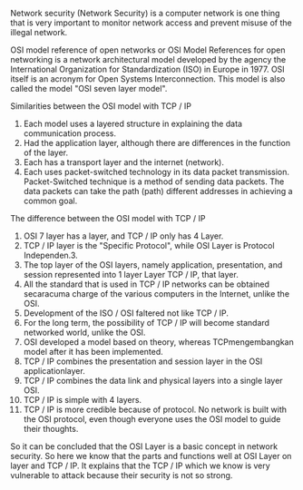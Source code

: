 
Network security (Network Security) is a computer network is one thing that is very important to monitor network access and prevent misuse of the illegal network.

OSI model reference of open networks or OSI Model References for open networking is a network architectural model developed by the agency the International Organization for Standardization (ISO) in Europe in 1977. OSI itself is an acronym for Open Systems Interconnection. This model is also called the model "OSI seven layer model".

Similarities between the OSI model with TCP / IP

1. Each model uses a layered structure in explaining the data communication process.
2. Had the application layer, although there are differences in the function of the layer.
3. Each has a transport layer and the internet (network).
4. Each uses packet-switched technology in its data packet transmission. Packet-Switched technique is a method of sending data packets. The data packets can take the path (path) different addresses in achieving a common goal.

The difference between the OSI model with TCP / IP

1. OSI 7 layer has a layer, and TCP / IP only has 4 Layer.
2. TCP / IP layer is the "Specific Protocol", while OSI Layer is Protocol Independen.3.
3. The top layer of the OSI layers, namely application, presentation, and session represented into 1 layer Layer TCP / IP, that layer.
4. All the standard that is used in TCP / IP networks can be obtained secaracuma charge of the various computers in the Internet, unlike the OSI.
5. Development of the ISO / OSI faltered not like TCP / IP.
6. For the long term, the possibility of TCP / IP will become standard networked world, unlike the OSI.
7. OSI developed a model based on theory, whereas TCPmengembangkan model after it has been implemented.
8. TCP / IP combines the presentation and session layer in the OSI applicationlayer.
9. TCP / IP combines the data link and physical layers into a single layer OSI.
10. TCP / IP is simple with 4 layers.
11. TCP / IP is more credible because of protocol. No network is built with the OSI protocol, even though everyone uses the OSI model to guide their thoughts.

So it can be concluded that the OSI Layer is a basic concept in network security. So here we know that the parts and functions well at OSI Layer on layer and TCP / IP. It explains that the TCP / IP which we know is very vulnerable to attack because their security is not so strong.
